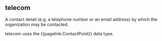 ## telecom

A contact detail (e.g. a telephone number or an email address) by which the organization may be contacted. 

telecom uses the {{pagelink:ContactPoint}} data type.

